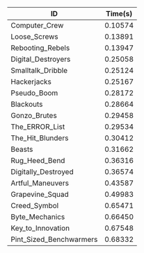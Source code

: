 |ID|Time(s)|
|-|-|
|Computer_Crew|0.10574|
|Loose_Screws|0.13891|
|Rebooting_Rebels|0.13947|
|Digital_Destroyers|0.25058|
|Smalltalk_Dribble|0.25124|
|Hackerjacks|0.25167|
|Pseudo_Boom|0.28172|
|Blackouts|0.28664|
|Gonzo_Brutes|0.29458|
|The_ERROR_List|0.29534|
|The_Hit_Blunders|0.30412|
|Beasts|0.31662|
|Rug_Heed_Bend|0.36316|
|Digitally_Destroyed|0.36574|
|Artful_Maneuvers|0.43587|
|Grapevine_Squad|0.49983|
|Creed_Symbol|0.65471|
|Byte_Mechanics|0.66450|
|Key_to_Innovation|0.67548|
|Pint_Sized_Benchwarmers|0.68332|
